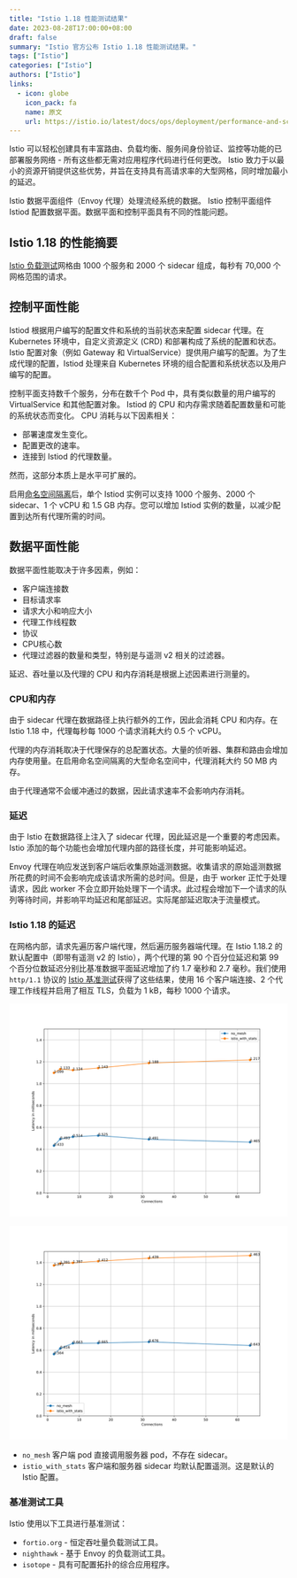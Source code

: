 ```yaml
---
title: "Istio 1.18 性能测试结果"
date: 2023-08-28T17:00:00+08:00
draft: false
summary: "Istio 官方公布 Istio 1.18 性能测试结果。"
tags: ["Istio"]
categories: ["Istio"]
authors: ["Istio"]
links:
  - icon: globe
    icon_pack: fa
    name: 原文
    url: https://istio.io/latest/docs/ops/deployment/performance-and-scalability/
---
```


Istio 可以轻松创建具有丰富路由、负载均衡、服务间身份验证、监控等功能的已部署服务网络 - 所有这些都无需对应用程序代码进行任何更改。 Istio 致力于以最小的资源开销提供这些优势，并旨在支持具有高请求率的大型网格，同时增加最小的延迟。

Istio 数据平面组件（Envoy 代理）处理流经系统的数据。 Istio 控制平面组件 Istiod 配置数据平面。数据平面和控制平面具有不同的性能问题。

## Istio 1.18 的性能摘要

[Istio 负载测试](https://github.com/istio/tools/tree/release-1.18/perf/load)网格由 1000 个服务和 2000 个 sidecar 组成，每秒有 70,000 个网格范围的请求。

## 控制平面性能

Istiod 根据用户编写的配置文件和系统的当前状态来配置 sidecar 代理。在 Kubernetes 环境中，自定义资源定义 (CRD) 和部署构成了系统的配置和状态。 Istio 配置对象（例如 Gateway 和 VirtualService）提供用户编写的配置。为了生成代理的配置，Istiod 处理来自 Kubernetes 环境的组合配置和系统状态以及用户编写的配置。

控制平面支持数千个服务，分布在数千个 Pod 中，具有类似数量的用户编写的 VirtualService 和其他配置对象。 Istiod 的 CPU 和内存需求随着配置数量和可能的系统状态而变化。 CPU 消耗与以下因素相关：

- 部署速度发生变化。
- 配置更改的速率。
- 连接到 Istiod 的代理数量。

然而，这部分本质上是水平可扩展的。

启用[命名空间隔离](https://istio.io/latest/docs/reference/config/networking/sidecar/)后，单个 Istiod 实例可以支持 1000 个服务、2000 个 sidecar、1 个 vCPU 和 1.5 GB 内存。您可以增加 Istiod 实例的数量，以减少配置到达所有代理所需的时间。

## 数据平面性能

数据平面性能取决于许多因素，例如：

- 客户端连接数
-  目标请求率
- 请求大小和响应大小
- 代理工作线程数
-  协议
-  CPU核心数
- 代理过滤器的数量和类型，特别是与遥测 v2 相关的过滤器。

延迟、吞吐量以及代理的 CPU 和内存消耗是根据上述因素进行测量的。

### CPU和内存

由于 sidecar 代理在数据路径上执行额外的工作，因此会消耗 CPU 和内存。在 Istio 1.18 中，代理每秒每 1000 个请求消耗大约 0.5 个 vCPU。

代理的内存消耗取决于代理保存的总配置状态。大量的侦听器、集群和路由会增加内存使用量。在启用命名空间隔离的大型命名空间中，代理消耗大约 50 MB 内存。

由于代理通常不会缓冲通过的数据，因此请求速率不会影响内存消耗。

### 延迟

由于 Istio 在数据路径上注入了 sidecar 代理，因此延迟是一个重要的考虑因素。 Istio 添加的每个功能也会增加代理内部的路径长度，并可能影响延迟。

Envoy 代理在响应发送到客户端后收集原始遥测数据。收集请求的原始遥测数据所花费的时间不会影响完成该请求所需的总时间。但是，由于 worker 正忙于处理请求，因此 worker 不会立即开始处理下一个请求。此过程会增加下一个请求的队列等待时间，并影响平均延迟和尾部延迟。实际尾部延迟取决于流量模式。

### Istio 1.18 的延迟

在网格内部，请求先遍历客户端代理，然后遍历服务器端代理。在 Istio 1.18.2 的默认配置中（即带有遥测 v2 的 Istio），两个代理的第 90 个百分位延迟和第 99 个百分位数延迟分别比基准数据平面延迟增加了约 1.7 毫秒和 2.7 毫秒。我们使用 `http/1.1` 协议的 [Istio 基准测试](https://github.com/istio/tools/tree/release-1.18/perf/benchmark)获得了这些结果，使用 16 个客户端连接、2 个代理工作线程并启用了相互 TLS，负载为 1 kB，每秒 1000 个请求。

![P90 延迟与客户端连接](latency_p90_fortio_with_jitter.svg)

![P99 延迟与客户端连接](latency_p99_fortio_with_jitter.svg)

- `no_mesh` 客户端 pod 直接调用服务器 pod，不存在 sidecar。
- `istio_with_stats` 客户端和服务器 sidecar 均默认配置遥测。这是默认的 Istio 配置。

### 基准测试工具

Istio 使用以下工具进行基准测试：

- `fortio.org` - 恒定吞吐量负载测试工具。
- `nighthawk` - 基于 Envoy 的负载测试工具。
- `isotope` - 具有可配置拓扑的综合应用程序。

